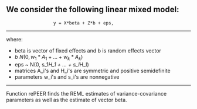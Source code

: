  We consider the following linear mixed model:
---------------------------------------------------------------------
                      y = X*beta + Z*b + eps,                        
---------------------------------------------------------------------
 where:
  * beta is vector of fixed effects and b is random effects vector
  * $b   ~ N(0,  w_1*A_1 + ... + w_k*A_k)$
  * eps ~ N(0,  s_1*H_1 + ... + s_l*H_l)
  * matrices A_i's and H_i's are symmetric and positive semidefinite
  * parameters w_i's and s_i's are nonnegative
---------------------------------------------------------------------
 Function rePEER finds the REML estimates of variance-covariance parameters 
 as well as the estimate of vector beta. 

